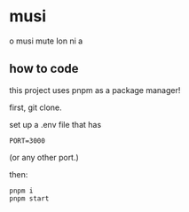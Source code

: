 # musi
o musi mute lon ni a


## how to code
this project uses pnpm as a package manager!

first, git clone.

set up a .env file that has
```
PORT=3000
```
(or any other port.)

then:

```
pnpm i
pnpm start
```
